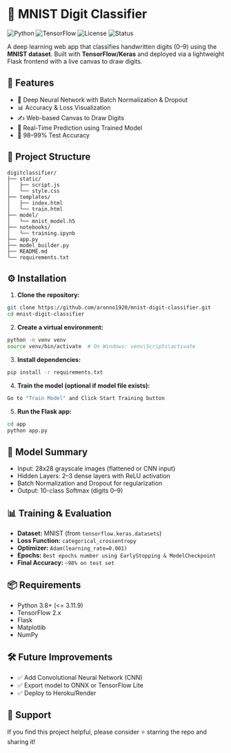 
# 🧠 MNIST Digit Classifier

![Python](https://img.shields.io/badge/Python-3.8%2B-blue)
![TensorFlow](https://img.shields.io/badge/TensorFlow-2.x-orange)
![License](https://img.shields.io/badge/License-MIT-green)
![Status](https://img.shields.io/badge/status-active-brightgreen)

A deep learning web app that classifies handwritten digits (0–9) using the **MNIST dataset**. Built with **TensorFlow/Keras** and deployed via a lightweight Flask frontend with a live canvas to draw digits.



## 📌 Features

- 🧠 Deep Neural Network with Batch Normalization & Dropout  
- 📊 Accuracy & Loss Visualization  
- ✍️ Web-based Canvas to Draw Digits  
- 🔮 Real-Time Prediction using Trained Model  
- 🧪 98–99% Test Accuracy  



## 📂 Project Structure

```
digitclassifier/
├── static/
│   ├── script.js
│   └── style.css
├── templates/
│   ├── index.html
│   └── train.html
├── model/
│   └── mnist_model.h5
├── notebooks/
│   └── training.ipynb
├── app.py
├── model_builder.py
├── README.md
└── requirements.txt
```




## ⚙️ Installation

1. **Clone the repository:**
```bash
git clone https://github.com/aronno1920/mnist-digit-classifier.git
cd mnist-digit-classifier
```

2. **Create a virtual environment:**
```bash
python -m venv venv
source venv/bin/activate  # On Windows: venv\Scripts\activate
```

3. **Install dependencies:**
```bash
pip install -r requirements.txt
```

4. **Train the model (optional if model file exists):**
```bash
Go to "Train Model" and Click Start Training button
```

5. **Run the Flask app:**
```bash
cd app
python app.py
```



## 🧠 Model Summary

- Input: 28x28 grayscale images (flattened or CNN input)
- Hidden Layers: 2–3 dense layers with ReLU activation
- Batch Normalization and Dropout for regularization
- Output: 10-class Softmax (digits 0–9)



## 📊 Training & Evaluation

- **Dataset:** MNIST (from `tensorflow.keras.datasets`)
- **Loss Function:** `categorical_crossentropy`
- **Optimizer:** `Adam(learning_rate=0.001)`
- **Epochs:** `Best epochs number using EarlyStopping & ModelCheckpoint`
- **Final Accuracy:** `~98% on test set`



## 📦 Requirements

- Python 3.8+ (<= 3.11.9)
- TensorFlow 2.x
- Flask
- Matplotlib
- NumPy



## 🛠️ Future Improvements

- ✅ Add Convolutional Neural Network (CNN)
- ✅ Export model to ONNX or TensorFlow Lite
- ✅ Deploy to Heroku/Render



## 🌟 Support

If you find this project helpful, please consider ⭐ starring the repo and sharing it!
